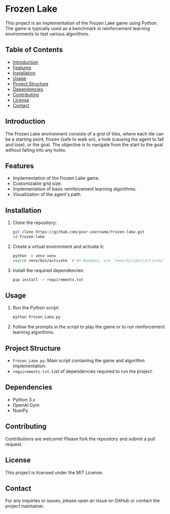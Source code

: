# Frozen Lake

This project is an implementation of the Frozen Lake game using Python. The game is typically used as a benchmark in reinforcement learning environments to test various algorithms.

## Table of Contents

- [Introduction](#introduction)
- [Features](#features)
- [Installation](#installation)
- [Usage](#usage)
- [Project Structure](#project-structure)
- [Dependencies](#dependencies)
- [Contributing](#contributing)
- [License](#license)
- [Contact](#contact)

## Introduction

The Frozen Lake environment consists of a grid of tiles, where each tile can be a starting point, frozen (safe to walk on), a hole (causing the agent to fall and lose), or the goal. The objective is to navigate from the start to the goal without falling into any holes.

## Features

- Implementation of the Frozen Lake game.
- Customizable grid size.
- Implementation of basic reinforcement learning algorithms.
- Visualization of the agent's path.

## Installation

1. Clone the repository:
    ```bash
    git clone https://github.com/your-username/frozen-lake.git
    cd frozen-lake
    ```

2. Create a virtual environment and activate it:
    ```bash
    python -m venv venv
    source venv/bin/activate  # On Windows, use `venv\Scripts\activate`
    ```

3. Install the required dependencies:
    ```bash
    pip install -r requirements.txt
    ```

## Usage

1. Run the Python script:
    ```bash
    python Frozen_Lake.py
    ```

2. Follow the prompts in the script to play the game or to run reinforcement learning algorithms.

## Project Structure

- `Frozen_Lake.py`: Main script containing the game and algorithm implementation.
- `requirements.txt`: List of dependencies required to run the project.

## Dependencies

- Python 3.x
- OpenAI Gym
- NumPy

## Contributing

Contributions are welcome! Please fork the repository and submit a pull request.

## License

This project is licensed under the MIT License.

## Contact

For any inquiries or issues, please open an issue on GitHub or contact the project maintainer.
